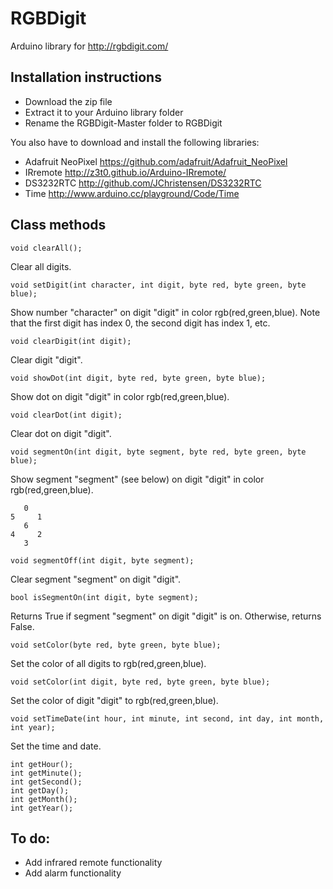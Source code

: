 # RGBDigit
Arduino library for http://rgbdigit.com/

## Installation instructions
* Download the zip file
* Extract it to your Arduino library folder
* Rename the RGBDigit-Master folder to RGBDigit
 
You also have to download and install the following libraries:
* Adafruit NeoPixel https://github.com/adafruit/Adafruit_NeoPixel
* IRremote http://z3t0.github.io/Arduino-IRremote/
* DS3232RTC http://github.com/JChristensen/DS3232RTC
* Time http://www.arduino.cc/playground/Code/Time

## Class methods
    void clearAll();
Clear all digits.

    void setDigit(int character, int digit, byte red, byte green, byte blue);
Show number "character" on digit "digit" in color rgb(red,green,blue). Note that the first digit has index 0, the second digit has index 1, etc.

    void clearDigit(int digit);
Clear digit "digit".

    void showDot(int digit, byte red, byte green, byte blue);
Show dot on digit "digit" in color rgb(red,green,blue).

    void clearDot(int digit);
Clear dot on digit "digit".

    void segmentOn(int digit, byte segment, byte red, byte green, byte blue);
Show segment "segment" (see below) on digit "digit" in color rgb(red,green,blue).

       0
    5     1
       6
    4     2
       3

    void segmentOff(int digit, byte segment);
Clear segment "segment" on digit "digit".

    bool isSegmentOn(int digit, byte segment);
Returns True if segment "segment" on digit "digit" is on.
Otherwise, returns False.

    void setColor(byte red, byte green, byte blue);
Set the color of all digits to rgb(red,green,blue).

    void setColor(int digit, byte red, byte green, byte blue);
Set the color of digit "digit" to rgb(red,green,blue).

    void setTimeDate(int hour, int minute, int second, int day, int month, int year);
Set the time and date.

    int getHour();
    int getMinute();
    int getSecond();
    int getDay();
    int getMonth();
    int getYear();

## To do:
* Add infrared remote functionality
* Add alarm functionality
